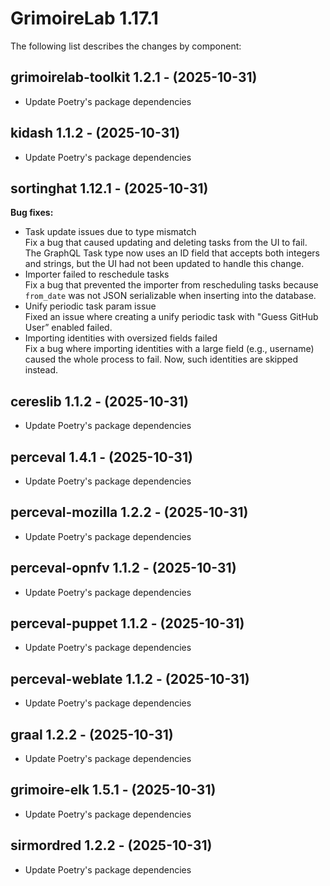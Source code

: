 # GrimoireLab 1.17.1
The following list describes the changes by component:

  ## grimoirelab-toolkit 1.2.1 - (2025-10-31)
  
  * Update Poetry's package dependencies
  ## kidash 1.1.2 - (2025-10-31)
  
  * Update Poetry's package dependencies
## sortinghat 1.12.1 - (2025-10-31)

**Bug fixes:**

 * Task update issues due to type mismatch\
   Fix a bug that caused updating and deleting tasks from the UI to fail.
   The GraphQL Task type now uses an ID field that accepts both integers
   and strings, but the UI had not been updated to handle this change.
 * Importer failed to reschedule tasks\
   Fix a bug that prevented the importer from rescheduling tasks because
   `from_date` was not JSON serializable when inserting into the
   database.
 * Unify periodic task param issue\
   Fixed an issue where creating a unify periodic task with "Guess GitHub
   User” enabled failed.
 * Importing identities with oversized fields failed\
   Fix a bug where importing identities with a large field (e.g.,
   username) caused the whole process to fail. Now, such identities are
   skipped instead.

  ## cereslib 1.1.2 - (2025-10-31)
  
  * Update Poetry's package dependencies

  ## perceval 1.4.1 - (2025-10-31)
  
  * Update Poetry's package dependencies
  ## perceval-mozilla 1.2.2 - (2025-10-31)
  
  * Update Poetry's package dependencies
  ## perceval-opnfv 1.1.2 - (2025-10-31)
  
  * Update Poetry's package dependencies
  ## perceval-puppet 1.1.2 - (2025-10-31)
  
  * Update Poetry's package dependencies
  ## perceval-weblate 1.1.2 - (2025-10-31)
  
  * Update Poetry's package dependencies
  ## graal 1.2.2 - (2025-10-31)
  
  * Update Poetry's package dependencies
  ## grimoire-elk 1.5.1 - (2025-10-31)
  
  * Update Poetry's package dependencies
  ## sirmordred 1.2.2 - (2025-10-31)
  
  * Update Poetry's package dependencies
